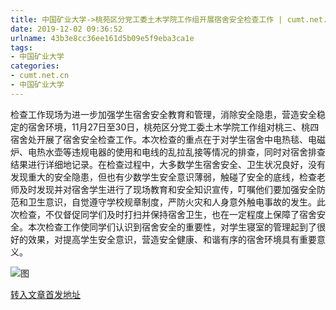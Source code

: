 ```yaml
---
title: 中国矿业大学->桃苑区分党工委土木学院工作组开展宿舍安全检查工作 | cumt.net.cn
date: 2019-12-02 09:36:52
urlname: 43b3e8cc36ee161d5b09e5f9eba3ca1e
tags: 
- 中国矿业大学
categories:
- cumt.net.cn
- 中国矿业大学
---
```

检查工作现场为进一步加强学生宿舍安全教育和管理，消除安全隐患，营造安全稳定的宿舍环境，11月27日至30日，桃苑区分党工委土木学院工作组对桃三、桃四宿舍处开展了宿舍安全检查工作。本次检查的重点在于对学生宿舍中电热毯、电磁炉、电热水壶等违规电器的使用和电线的乱拉乱接等情况的排查，同时对宿舍排查结果进行详细地记录。在检查过程中，大多数学生宿舍安全、卫生状况良好，没有发现重大的安全隐患，但也有少数学生安全意识薄弱，触碰了安全的底线，检查老师及时发现并对宿舍学生进行了现场教育和安全知识宣传，叮嘱他们要加强安全防范和卫生意识，自觉遵守学校规章制度，严防火灾和人身意外触电事故的发生。此次检查，不仅督促同学们及时打扫并保持宿舍卫生，也在一定程度上保障了宿舍安全。本次检查工作使同学们认识到宿舍安全的重要性，对学生寝室的管理起到了很好的效果，对提高学生安全意识，营造安全健康、和谐有序的宿舍环境具有重要意义。

![图](http://xwzx.cumt.edu.cn/_upload/article/images/eb/3b/c038f5814eff9a01f7614c6f09b3/376cb144-35a7-45cd-a722-be29840a5208.jpg)

[转入文章首发地址](http://xwzx.cumt.edu.cn/6c/06/c523a551942/page.htm)